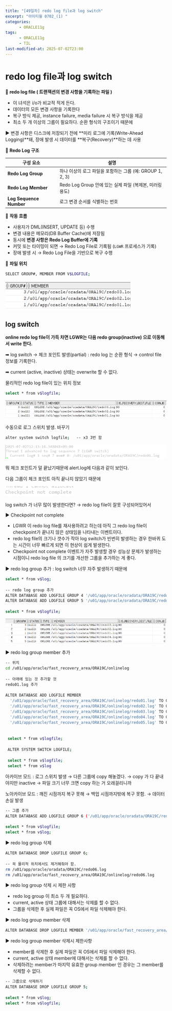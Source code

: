```yaml
---
title: "[49일차] redo log file과 log switch"
excerpt: "아이티윌 0702_(1) "
categories:
      - ORACLE11g
tags:
      - ORACLE11g
      - TIL
last-modified-at: 2025-07-02T23:00
---
```


# redo log file과 log switch

📍 **redo log file ( 트랜잭션의 변경 사항을 기록하는 파일 )**

- 이 녀석은 i/o가 비교적 적게 든다.
- 데이터의 모든 변경 사항을 기록한다
- 복구 방식 제공, instance failure, media failure 시 복구 방식을 제공
- 최소 두 개 이상의 그룹이 필요하다. 순환 형식의 구조이기 때문에

▶️ 변경 사항은 디스크에 저장되기 전에 **미리 로그에 기록(Write-Ahead Logging)**돼, 장애 발생 시 데이터를 **복구(Recovery)**하는 데 사용

🌳 **Redo Log 구조**

| 구성 요소 | 설명 |
| --- | --- |
| **Redo Log Group** | 하나 이상의 로그 파일을 포함하는 그룹 (예: GROUP 1, 2, 3) |
| **Redo Log Member** | Redo Log Group 안에 있는 실제 파일 (복제본, 미러링 용도) |
| **Log Sequence Number** | 로그 변경 순서를 식별하는 번호 |

🌳 **작동 흐름**

- 사용자가 DML(INSERT, UPDATE 등) 수행
- 변경 내용은 메모리(DB Buffer Cache)에 저장됨
- 동시에 **변경 사항은 Redo Log Buffer에 기록**
- 커밋 또는 타이밍이 되면 → Redo Log File로 기록됨 (`LGWR` 프로세스가 기록)
- 장애 발생 시 → Redo Log File을 기반으로 복구 수행

🌳 **파일 위치**

```bash
SELECT GROUP#, MEMBER FROM V$LOGFILE;
```

![image.png](/assets/20250702/1.png)

## log switch

**online redo log file이 가득 차면 LGWR는 다음 redo group(inactive) 으로 이동해서 write 한다.**

➡ log switch → 체크 포인트 발생(partial) : redo log 는 순환 형식 → control file 정보를 기록한다.

➡ current (active, inactive) 상태는 overwrite 할 수 없다.

물리적인 redo log file이 있는 위치 정보

```bash
select * from v$logfile;
```

![image.png](/assets/20250702/2.png)

수동으로 로그 스위치 발생. 바꾸기 

```bash
alter system switch logfile;   -- x3 3번 함
```

![image.png](/assets/20250702/3.png)

뭐 체크 포인트가 덜 끝났기때문에 alert.log에 다음과 같이 보인다.

다음 그룹이 체크 포인트 아직 끝나지 않았기 때문에 

![image.png](/assets/20250702/4.png)

log switch 가 너무 많이 발생한다면? → redo log file이 잘못 구성되어있어서 

▶️ Checkpoint not complete

- LGWR 이 redo log file를 재사용하려고 하는데 아직 그 redo log file이 checkpoint가 끝나지 않은 상태임을 나타내는 이벤트이다.
- redo log file의 크기나 갯수가 작아 log switch가 빈번히 발생하는 경우 한바퀴 도는 시간이 너무 빠르게 되면 이 현상이 쉽게 발생한다.
- Checkpoint not complete 이벤트가 자주 발생할 경우 성능상 문제가 발생하는 시점이니 redo log file 의 크기를 개선한 그룹을 추가하는 게 좋다.

▶️ redo log group 추가 : log switch 너무 자주 발생하기 때문에 

```bash
select * from v$log;

-- redo log group 추가 
ALTER DATABASE ADD LOGFILE GROUP 4 '/u01/app/oracle/oradata/ORA19C/redo04.log' SIZE 200M;
ALTER DATABASE ADD LOGFILE GROUP 5 '/u01/app/oracle/oradata/ORA19C/redo05.log' SIZE 200M;

select * from v$logfile;
```

![image.png](/assets/20250702/5.png)

▶️ redo log group member 추가

```bash
-- 위치
cd /u01/app/oracle/fast_recovery_area/ORA19C/onlinelog 

-- 아래에 있는 것 추가할 것
redo01.log 추가

ALTER DATABASE ADD LOGFILE MEMBER
  '/u01/app/oracle/fast_recovery_area/ORA19C/onlinelog/redo01.log' TO GROUP 1,
  '/u01/app/oracle/fast_recovery_area/ORA19C/onlinelog/redo02.log' TO GROUP 2,
  '/u01/app/oracle/fast_recovery_area/ORA19C/onlinelog/redo03.log' TO GROUP 3,
  '/u01/app/oracle/fast_recovery_area/ORA19C/onlinelog/redo04.log' TO GROUP 4,
  '/u01/app/oracle/fast_recovery_area/ORA19C/onlinelog/redo05.log' TO GROUP 5;
  
  
 select * from v$logfile;
  
 ALTER SYSTEM SWITCH LOGFILE;
  
 select * from v$logfile;
 select * from v$log

```

아카이브 모드 : 로그 스위치 발생 → 다른 그룹에 copy 해놓겠다. → copy 가 다 끝내야지만 inactive → 파일 크기 너무 크면 copy 하는 거 오래걸리니까  

노아카이브 모드 : 깨진 시점까지 복구 못해 → 백업 시점까지밖에 복구 못함. → 데이터 손실 발생

```bash
-- 그룹 추가
ALTER DATABASE ADD LOGFILE GROUP 6 ('/u01/app/oracle/oradata/ORA19C/redo06.log', '/u01/app/oracle/fast_recovery_area/ORA19C/onlinelog/redo06.log') SIZE 100M;

select * from v$logfile;
select * from v$log;
```

▶️ redo log group 삭제

```bash
ALTER DATABASE DROP LOGFILE GROUP 6;   

-- 꼭 물리적 위치에서도 제거해줘야 함.
rm /u01/app/oracle/oradata/ORA19C/redo06.log
rm /u01/app/oracle/fast_recovery_area/ORA19C/onlinelog/redo06.log
```

▶️ redo log group 삭제 시 제한 사항

- redo log group 이 최소 두 개 필요하다.
- current, active 상태 그룹에 대해서는 삭제를 할 수 없다.
- 그룹을 삭제한 후 실제 파일은 꼭 OS에서 파일 삭제해야 한다.

▶️ redo log group member 삭제

```bash
ALTER DATABASE DROP LOGFILE MEMBER '/u01/app/oracle/fast_recovery_area/ORA19C/onlinelog/redo05.log';
```

▶️ redo log group member 삭제시 제한사항

- member를 삭제한 후 실제 파일은 꼭 OS에서 파일 삭제해야 한다.
- current, active 상태 member에 대해서는 삭제를 할 수 없다.
- 삭제하려는 member가 마지막 유효한 group member 인 경우는 그 member를 삭제할 수 없다.

```bash
-- 그룹으로 삭제하기
ALTER DATABASE DROP LOGFILE GROUP 5;

select * from v$log;
select * from v$logfile;
```